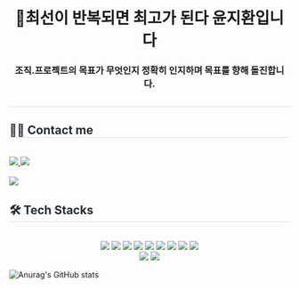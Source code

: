 
 

<h1 align="center">최선이 반복되면 최고가 된다 윤지환입니다</h1>
<h3 align="center">조직.프로젝트의 목표가 무엇인지 정확히 인지하며 목표를 향해 돌진합니다.</h3>

<div style="text-align: left;"> 
    <h2 style="border-bottom: 1px solid #d8dee4; color: #282d33;">  </h2>  
    <div style="font-weight: 700; font-size: 15px; text-align: left; color: #282d33;">  </div> 
    </div>
    <div style="text-align: left;">
    <h2 style="border-bottom: 1px solid #d8dee4; color: #282d33;"> 🧑‍💻 Contact me </h2> <br> 
    <div style="text-align: left;"> <a href=https://jhyoon97.tistory.com/> <img src="https://img.shields.io/badge/Tistory-20C997?style=for-the-badge&logo=Tistory&logoColor=white&link=https://jhyoon97.tistory.com/"> </a>
         <a href=mailto:protmxk@naver.com> <img src="https://img.shields.io/badge/Gmail-EA4335?style=for-the-badge&logo=Gmail&logoColor=white&link=mailto:protmxk@naver.com"> </a>
          </div>  <br> 
    <div style="text-align: left;"> <a href="https://hits.seeyoufarm.com"> <img src="https://hits.seeyoufarm.com/api/count/incr/badge.svg?url=https%3A%2F%2Fgithub.com%2Fㅈㄷ%2F&count_bg=%23000000&title_bg=%23000000&icon=github.svg&icon_color=%23FFFFFF&title=GitHub&edge_flat=false"/></a>
       </div> 
    </div>
 
    
<p align="left">
</p>

<div style="text-align: left;">
    <h2 style="border-bottom: 1px solid #d8dee4; color: #282d33;"> 🛠️ Tech Stacks </h2> <br> 
   <div align=center> 
          <img src="https://img.shields.io/badge/React-61DAFB?style=for-the-badge&logo=React&logoColor=white">
          <img src="https://img.shields.io/badge/ReactNative-3776AB?style=for-the-badge&logo=ReactNative&logoColor=white">
          <img src="https://img.shields.io/badge/typescript-3776AB?style=for-the-badge&logo=typescript&logoColor=white">
          <img src="https://img.shields.io/badge/Node.js-339933?style=for-the-badge&logo=Node.js&logoColor=white">
          <img src="https://img.shields.io/badge/Python-3776AB?style=for-the-badge&logo=Python&logoColor=white">
          <img src="https://img.shields.io/badge/Tensorflow-FF6F00?style=for-the-badge&logo=Tensorflow&logoColor=white">
          <img src="https://img.shields.io/badge/Selenium-43B02A?style=for-the-badge&logo=Selenium&logoColor=white">
          <img src="https://img.shields.io/badge/Docker-3776AB?style=for-the-badge&logo=Docker&logoColor=white">
          <img src="https://img.shields.io/badge/MariaDB-003545?style=for-the-badge&logo=MariaDB&logoColor=white">
          <br/><img src="https://img.shields.io/badge/MySQL-4479A1?style=for-the-badge&logo=MySQL&logoColor=white">
           <img src="https://img.shields.io/badge/Github-181717?style=for-the-badge&logo=Github&logoColor=white">
          </div>
    </div>
    
  
![Anurag's GitHub stats](https://github-readme-stats.vercel.app/api?username=hwan0309&show_icons=true&theme=radical)
